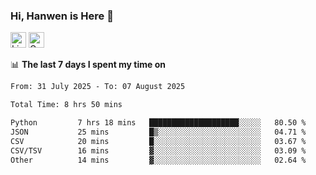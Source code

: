 ### Hi, Hanwen is Here 👋
<p>
	<a href="https://www.linkedin.com/in/liu-hanwen/"><img src="https://img.shields.io/badge/@hanwen-0A66C2?style=flat&logo=LinkedIn&logoColor=white" alt="Linkedin"  height="25px"/></a> 
	<a href="https://scholar.google.com/citations?user=HDF0su0AAAAJ"><img src="https://img.shields.io/badge/scholar-4385FE.svg?&style=plastic&logo=google-scholar&logoColor=white" alt="Google Scholar" height="25px"> </a>
</p>

📊 **The last 7 days I spent my time on** 
<!--START_SECTION:waka-->

```txt
From: 31 July 2025 - To: 07 August 2025

Total Time: 8 hrs 50 mins

Python         7 hrs 18 mins   ████████████████████░░░░░   80.50 %
JSON           25 mins         █▒░░░░░░░░░░░░░░░░░░░░░░░   04.71 %
CSV            20 mins         █░░░░░░░░░░░░░░░░░░░░░░░░   03.67 %
CSV/TSV        16 mins         ▓░░░░░░░░░░░░░░░░░░░░░░░░   03.09 %
Other          14 mins         ▓░░░░░░░░░░░░░░░░░░░░░░░░   02.64 %
```

<!--END_SECTION:waka-->


<!--
**david990917/david990917** is a ✨ _special_ ✨ repository because its `README.md` (this file) appears on your GitHub profile.

Here are some ideas to get you started:

- 🔭 I’m currently working on ...
- 🌱 I’m currently learning ...
- 👯 I’m looking to collaborate on ...
- 🤔 I’m looking for help with ...
- 💬 Ask me about ...
- 📫 How to reach me: ...
- 😄 Pronouns: ...
- ⚡ Fun fact: ...
-->

